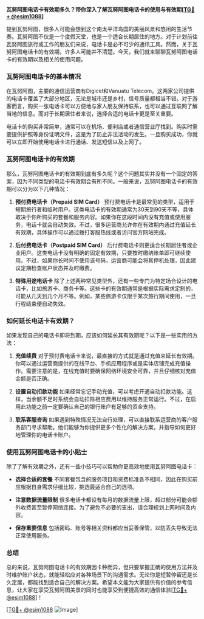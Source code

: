 **瓦努阿图电话卡有效期多久？带你深入了解瓦努阿图电话卡的使用与有效期[[TG💪+ @esim1088](https://t.me/s/esim1088)]**

提到瓦努阿图，很多人可能会想到这个南太平洋岛国的美丽风景和悠闲的生活节奏。瓦努阿图不仅是一个度假天堂，也是一个适合长期居住的地方。对于计划前往瓦努阿图旅行或工作的朋友们来说，电话卡是必不可少的通讯工具。然而，关于瓦努阿图电话卡的有效期，许多人可能并不清楚。今天，我们就来聊聊瓦努阿图电话卡的有效期以及相关的使用问题。

### 瓦努阿图电话卡的基本情况

在瓦努阿图，主要的通信运营商有Digicel和Vanuatu Telecom。这两家公司提供的电话卡覆盖了大部分地区，无论是城市还是乡村，信号质量都相当不错。对于游客而言，购买一张电话卡可以方便地与家人朋友保持联系，也可以通过互联网了解当地的信息。而对于长期居住者来说，选择合适的电话卡更是至关重要。

电话卡的购买非常简单，通常可以在机场、便利店或者通信营业厅找到。购买时需要提供护照等身份证明文件，这是为了防止非法活动的发生。一旦购买成功，你就可以立即开始使用电话卡进行通话、发送短信以及上网了。

### 瓦努阿图电话卡的有效期

那么，瓦努阿图电话卡的有效期到底有多久呢？这个问题其实并没有一个固定的答案，因为不同类型的电话卡有效期会有所不同。一般来说，瓦努阿图电话卡的有效期可以分为以下几种情况：

1. **预付费电话卡（Prepaid SIM Card）**
   预付费电话卡是最常见的类型，适用于短期旅行者和临时用户。这类电话卡的有效期通常为30天到90天不等，具体取决于你所购买的套餐和服务内容。如果你在这段时间内没有充值或使用服务，电话卡就会自动失效。不过，很多运营商允许你在有效期内通过充值延长有效期，具体操作可以通过拨打客服热线或者访问官方网站完成。

2. **后付费电话卡（Postpaid SIM Card）**
   后付费电话卡则更适合长期居住者或企业用户。这类电话卡没有明确的固定有效期，只要按时缴纳账单即可继续使用。不过，如果你长时间不使用该号码，运营商可能会将其停机处理，因此建议定期检查账户状态并及时缴费。

3. **特殊用途电话卡**
   除了上述两种常见类型外，还有一些专门为特定场合设计的电话卡，比如旅游卡、商务卡等。这些卡的有效期通常是根据实际需求定制的，可能从几天到几个月不等。例如，某些旅游卡仅限于某次旅行期间使用，一旦行程结束便自动失效。

### 如何延长电话卡有效期？

如果发现自己的电话卡即将到期，应该如何延长其有效期呢？以下是一些实用的方法：

1. **充值续费**
   对于预付费电话卡来说，最直接的方式就是通过充值来延长有效期。你可以通过运营商提供的在线平台、手机应用程序或是实体店铺完成充值操作。需要注意的是，在线充值时要确保网络环境安全可靠，并且仔细核对充值金额是否正确。

2. **设置自动扣款功能**
   如果经常忘记手动充值，可以考虑开通自动扣款功能。这样，当余额不足时系统会自动扣除相应费用以维持服务正常运行。不过，在启用此功能之前一定要确认自己的银行账户有足够的资金支持。

3. **联系客服咨询**
   如果遇到特殊情况无法自行处理，可以直接联系运营商的客户服务部门寻求帮助。他们能够为你提供更多个性化的解决方案，并指导如何更好地管理你的电话卡账户。

### 使用瓦努阿图电话卡的小贴士

除了了解有效期之外，还有一些小技巧可以帮助你更高效地使用瓦努阿图电话卡：

- **选择合适的套餐**
  不同套餐包含的服务项目和资费标准各不相同，因此在购买前应根据自身需求仔细比较，挑选最适合自己的选项。
  
- **注意数据流量限制**
  很多电话卡都设有每月的数据流量上限，超过部分可能会额外收费甚至暂停网络连接。为了避免不必要的支出，请合理规划上网时间及内容。

- **保存重要信息**
  包括密码、账号等相关资料都应当妥善保管，以防丢失导致无法正常使用服务。

### 总结

总的来说，瓦努阿图电话卡的有效期因卡种而异，但只要掌握正确的使用方法并及时维护账户状态，就能轻松应对各种场景下的沟通需求。无论你是短暂停留还是长久定居，都能找到适合自己的解决方案。希望本文能为大家提供有价值的参考信息，让大家在享受瓦努阿图美景的同时也能享受到便捷高效的通信体验[[TG💪+ @esim1088](https://t.me/s/esim1088)]！

[[TG💪+ @esim1088](https://t.me/s/esim1088) ![Image](https://i.postimg.cc/4NQfJmqS/Snipaste-2025-05-13-00-14-12.png)]